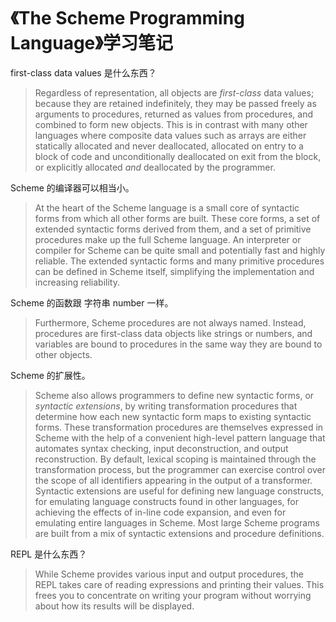 # 《The Scheme Programming Language》学习笔记

first-class data values 是什么东西？

> Regardless of representation, all objects are *first-class* data values; because they are retained indefinitely, they may be passed freely as arguments to procedures, returned as values from procedures, and combined to form new objects. This is in contrast with many other languages where composite data values such as arrays are either statically allocated and never deallocated, allocated on entry to a block of code and unconditionally deallocated on exit from the block, or explicitly allocated *and* deallocated by the programmer.



Scheme 的编译器可以相当小。

> At the heart of the Scheme language is a small core of syntactic forms from which all other forms are built. These core forms, a set of extended syntactic forms derived from them, and a set of primitive procedures make up the full Scheme language. An interpreter or compiler for Scheme can be quite small and potentially fast and highly reliable. The extended syntactic forms and many primitive procedures can be defined in Scheme itself, simplifying the implementation and increasing reliability.



Scheme 的函数跟 字符串 number 一样。

> Furthermore, Scheme procedures are not always named. Instead, procedures are first-class data objects like strings or numbers, and variables are bound to procedures in the same way they are bound to other objects.



Scheme  的扩展性。

> Scheme also allows programmers to define new syntactic forms, or *syntactic extensions*, by writing transformation procedures that determine how each new syntactic form maps to existing syntactic forms. These transformation procedures are themselves expressed in Scheme with the help of a convenient high-level pattern language that automates syntax checking, input deconstruction, and output reconstruction. By default, lexical scoping is maintained through the transformation process, but the programmer can exercise control over the scope of all identifiers appearing in the output of a transformer. Syntactic extensions are useful for defining new language constructs, for emulating language constructs found in other languages, for achieving the effects of in-line code expansion, and even for emulating entire languages in Scheme. Most large Scheme programs are built from a mix of syntactic extensions and procedure definitions.



REPL 是什么东西？

> While Scheme provides various input and output procedures, the REPL takes care of reading expressions and printing their values. This frees you to concentrate on writing your program without worrying about how its results will be displayed.





> 
